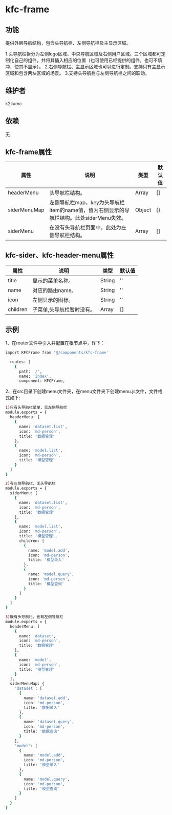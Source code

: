 # kfc-frame

## 功能
提供外层导航结构，包含头导航栏、左侧导航栏及主显示区域。

1.头导航栏拆分为左侧logo区域、中央导航区域及右侧用户区域。三个区域都可定制化自己的组件，并将其插入相应的位置（也可使用已经提供的组件，也可不填冲，使其不显示）。
2.右侧导航栏、主显示区域也可以进行定制。支持只有主显示区域和包含两块区域的场景。
3.支持头导航栏与左侧导航栏之间的联动。

## 维护者
k2liumc

## 依赖
无

## kfc-frame属性
| 属性                    | 说明                           | 类型                 | 默认值        |
| ----------------------- | ------------------------------ | -------------------- | ------------- |
| headerMenu|头导航栏结构。| Array|[]|
| siderMenuMap|左侧导航栏map，key为头导航栏item的name值，值为右侧显示的导航栏结构。此处siderMenu失效。| Object |{}|
| siderMenu|在没有头导航栏页面中，此处为左侧导航栏结构。|Array|[]|

## kfc-sider、kfc-header-menu属性
| 属性        | 说明     | 类型   | 默认值 |
| ----------- | -------- | ------ | ------ |
|title|显示的菜单名称。|String|''|
|name|对应的路由name。|String|''|
|icon|左侧显示的图标。|String|''|
|children|子菜单,头导航栏暂时没有。|Array|[]

## 示例
1、在router文件中引入并配置在根节点中，许下：
```bash
import KFCFrame from '@/components/kfc-frame'

  routes: [
    {
      path: '/',
      name: 'index',
      component: KFCFrame,
```
2、在src目录下创建menu文件夹，在menu文件夹下创建menu.js文件，文件格式如下:
```bash
1)只有头导航栏菜单，无左侧导航栏
module.exports = {
  headerMenu: [
    {
      name: 'dataset.list',
      icon: 'md-person',
      title: '数据管理'
    },
    {
      name: 'model.list',
      icon: 'md-person',
      title: '模型管理'
    }
  ]
}
```
```bash
2)有左侧导航栏，无头导航栏
module.exports = {
  siderMenu: [
    {
      name: 'dataset.list',
      icon: 'md-person',
      title: '数据管理'
    },
    {
      name: 'model.list',
      icon: 'md-person',
      title: '模型管理',
      children: [
        {
          name: 'model.add',
          icon: 'md-person',
          title: '模型录入'
        },
        {
          name: 'model.query',
          icon: 'md-person',
          title: '模型查询'
        }
      ]
    }
  ]
}
```
```bash
3)既有头导航栏，也有左侧导航栏
module.exports = {
  headerMenu: [
    {
      name: 'dataset',
      icon: 'md-person',
      title: '数据管理'
    },
    {
      name: 'model',
      icon: 'md-person',
      title: '模型管理'
    }
  ],
  siderMenuMap: {
    'dataset': [
      {
        name: 'dataset.add',
        icon: 'md-person',
        title: '数据录入'
      },
      {
        name: 'dataset.query',
        icon: 'md-person',
        title: '数据查询'
      }
    ],
    'model': [
      {
        name: 'model.add',
        icon: 'md-person',
        title: '模型录入'
      },
      {
        name: 'model.query',
        icon: 'md-person',
        title: '模型查询'
      }
    ]
  }
}
```
